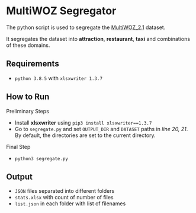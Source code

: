 # MultiWOZ Segregator

The python script is used to segregate the [MultiWOZ_2.1](https://github.com/budzianowski/multiwoz/tree/master/data "Available here") dataset.

It segregates the dataset into **attraction**, **restaurant**, **taxi** and combinations of these domains.

## Requirements
- `python 3.8.5` with `xlsxwriter 1.3.7`

## How to Run
Preliminary Steps
- Install **xlsxwriter** using  `pip3 install xlsxwriter==1.3.7`
- Go to `segregate.py` and set `OUTPUT_DIR` and `DATASET` paths in _line 20, 21_. By default, the directories are set to the current directory.

Final Step
- `python3 segregate.py`

## Output
- `JSON` files separated into different folders
- `stats.xlsx` with count of number of files
- `list.json` in each folder with list of filenames
